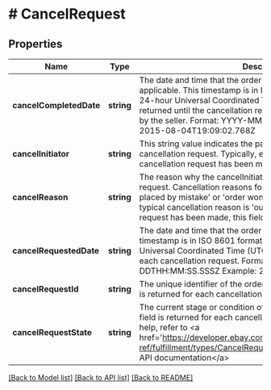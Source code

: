 # # CancelRequest

## Properties

Name | Type | Description | Notes
------------ | ------------- | ------------- | -------------
**cancelCompletedDate** | **string** | The date and time that the order cancellation was completed, if applicable. This timestamp is in ISO 8601 format, which uses the 24-hour Universal Coordinated Time (UTC) clock. This field is not returned until the cancellation request has actually been approved by the seller. Format: YYYY-MM-DDTHH:MM:SS.SSSZ Example: 2015-08-04T19:09:02.768Z | [optional] 
**cancelInitiator** | **string** | This string value indicates the party who made the initial cancellation request. Typically, either the &#39;Buyer&#39; or &#39;Seller&#39;. If a cancellation request has been made, this field should be returned. | [optional] 
**cancelReason** | **string** | The reason why the cancelInitiator initiated the cancellation request. Cancellation reasons for a buyer might include &#39;order placed by mistake&#39; or &#39;order won&#39;t arrive in time&#39;. For a seller, a typical cancellation reason is &#39;out of stock&#39;. If a cancellation request has been made, this field should be returned. | [optional] 
**cancelRequestedDate** | **string** | The date and time that the order cancellation was requested. This timestamp is in ISO 8601 format, which uses the 24-hour Universal Coordinated Time (UTC) clock. This field is returned for each cancellation request. Format: YYYY-MM-DDTHH:MM:SS.SSSZ Example: 2015-08-04T19:09:02.768Z | [optional] 
**cancelRequestId** | **string** | The unique identifier of the order cancellation request. This field is returned for each cancellation request. | [optional] 
**cancelRequestState** | **string** | The current stage or condition of the cancellation request. This field is returned for each cancellation request. For implementation help, refer to &lt;a href&#x3D;&#39;https://developer.ebay.com/devzone/rest/api-ref/fulfillment/types/CancelRequestStateEnum.html&#39;&gt;eBay API documentation&lt;/a&gt; | [optional] 

[[Back to Model list]](../../README.md#documentation-for-models) [[Back to API list]](../../README.md#documentation-for-api-endpoints) [[Back to README]](../../README.md)


